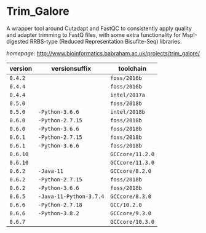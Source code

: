 # Trim_Galore

A wrapper tool around Cutadapt and FastQC to consistently apply   quality and adapter trimming to FastQ files, with some extra functionality for   MspI-digested RRBS-type (Reduced Representation Bisufite-Seq) libraries.

*homepage*: <http://www.bioinformatics.babraham.ac.uk/projects/trim_galore/>

version | versionsuffix | toolchain
--------|---------------|----------
``0.4.2`` |  | ``foss/2016b``
``0.4.4`` |  | ``foss/2016b``
``0.4.4`` |  | ``intel/2017a``
``0.5.0`` |  | ``foss/2018b``
``0.5.0`` | ``-Python-3.6.6`` | ``intel/2018b``
``0.6.0`` | ``-Python-2.7.15`` | ``foss/2018b``
``0.6.0`` | ``-Python-3.6.6`` | ``foss/2018b``
``0.6.1`` | ``-Python-2.7.15`` | ``foss/2018b``
``0.6.1`` | ``-Python-3.6.6`` | ``foss/2018b``
``0.6.10`` |  | ``GCCcore/11.2.0``
``0.6.10`` |  | ``GCCcore/11.3.0``
``0.6.2`` | ``-Java-11`` | ``GCCcore/8.2.0``
``0.6.2`` | ``-Python-2.7.15`` | ``foss/2018b``
``0.6.2`` | ``-Python-3.6.6`` | ``foss/2018b``
``0.6.5`` | ``-Java-11-Python-3.7.4`` | ``GCCcore/8.3.0``
``0.6.6`` | ``-Python-2.7.18`` | ``GCC/10.2.0``
``0.6.6`` | ``-Python-3.8.2`` | ``GCCcore/9.3.0``
``0.6.7`` |  | ``GCCcore/10.3.0``
